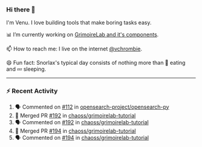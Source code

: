 ### Hi there 👋

I'm Venu. I love building tools that make boring tasks easy.

📊 I’m currently working on [GrimoireLab and it's components](https://chaoss.github.io/grimoirelab).

📫 How to reach me: I live on the internet [@vchrombie](https://www.google.co.in/search?q=vchrombie).

😄 Fun fact: Snorlax's typical day consists of nothing more than :doughnut: eating and :zzz: sleeping.

---

### :zap: Recent Activity

<!--START_SECTION:activity-->
1. 🗣 Commented on [#112](https://github.com/opensearch-project/opensearch-py/issues/112) in [opensearch-project/opensearch-py](https://github.com/opensearch-project/opensearch-py)
2. 🎉 Merged PR [#192](https://github.com/chaoss/grimoirelab-tutorial/pull/192) in [chaoss/grimoirelab-tutorial](https://github.com/chaoss/grimoirelab-tutorial)
3. 🗣 Commented on [#192](https://github.com/chaoss/grimoirelab-tutorial/issues/192) in [chaoss/grimoirelab-tutorial](https://github.com/chaoss/grimoirelab-tutorial)
4. 🎉 Merged PR [#194](https://github.com/chaoss/grimoirelab-tutorial/pull/194) in [chaoss/grimoirelab-tutorial](https://github.com/chaoss/grimoirelab-tutorial)
5. 🗣 Commented on [#194](https://github.com/chaoss/grimoirelab-tutorial/issues/194) in [chaoss/grimoirelab-tutorial](https://github.com/chaoss/grimoirelab-tutorial)
<!--END_SECTION:activity-->

<!--
**vchrombie/vchrombie** is a ✨ _special_ ✨ repository because its `README.md` (this file) appears on your GitHub profile.

Here are some ideas to get you started:

- 🔭 I’m currently working on ...
- 🌱 I’m currently learning ...
- 👯 I’m looking to collaborate on ...
- 🤔 I’m looking for help with ...
- 💬 Ask me about ...
- 📫 How to reach me: ...
- 😄 Pronouns: ...
- ⚡ Fun fact: ...
-->

